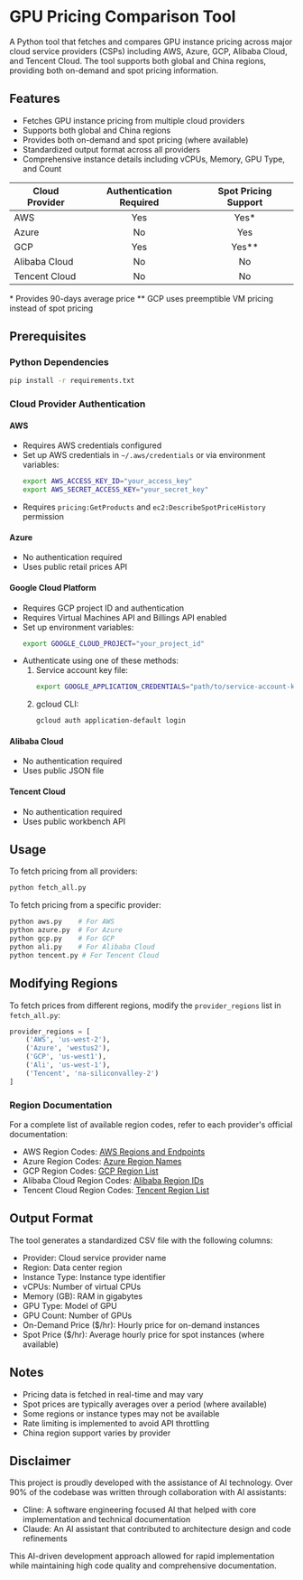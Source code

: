 # GPU Pricing Comparison Tool

A Python tool that fetches and compares GPU instance pricing across major cloud service providers (CSPs) including AWS, Azure, GCP, Alibaba Cloud, and Tencent Cloud. The tool supports both global and China regions, providing both on-demand and spot pricing information.

## Features

- Fetches GPU instance pricing from multiple cloud providers
- Supports both global and China regions
- Provides both on-demand and spot pricing (where available)
- Standardized output format across all providers
- Comprehensive instance details including vCPUs, Memory, GPU Type, and Count

| Cloud Provider  | Authentication Required | Spot Pricing Support |
|----------------|:----------------------:|:-------------------:|
| AWS            | Yes                    | Yes*                 |
| Azure          | No                     | Yes                 |
| GCP            | Yes                    | Yes**                |
| Alibaba Cloud  | No                     | No                  |
| Tencent Cloud  | No                     | No                  |

\* Provides 90-days average price
\*\* GCP uses preemptible VM pricing instead of spot pricing

## Prerequisites

### Python Dependencies
```bash
pip install -r requirements.txt
```

### Cloud Provider Authentication

#### AWS
- Requires AWS credentials configured
- Set up AWS credentials in `~/.aws/credentials` or via environment variables:
  ```bash
  export AWS_ACCESS_KEY_ID="your_access_key"
  export AWS_SECRET_ACCESS_KEY="your_secret_key"
  ```
- Requires `pricing:GetProducts` and `ec2:DescribeSpotPriceHistory` permission

#### Azure
- No authentication required
- Uses public retail prices API

#### Google Cloud Platform
- Requires GCP project ID and authentication
- Requires Virtual Machines API and Billings API enabled
- Set up environment variables:
  ```bash
  export GOOGLE_CLOUD_PROJECT="your_project_id"
  ```
- Authenticate using one of these methods:
  1. Service account key file:
     ```bash
     export GOOGLE_APPLICATION_CREDENTIALS="path/to/service-account-key.json"
     ```
  2. gcloud CLI:
     ```bash
     gcloud auth application-default login
     ```

#### Alibaba Cloud
- No authentication required
- Uses public JSON file

#### Tencent Cloud
- No authentication required
- Uses public workbench API

## Usage

To fetch pricing from all providers:
```bash
python fetch_all.py
```

To fetch pricing from a specific provider:
```bash
python aws.py    # For AWS
python azure.py  # For Azure
python gcp.py    # For GCP
python ali.py    # For Alibaba Cloud
python tencent.py # For Tencent Cloud
```

## Modifying Regions

To fetch prices from different regions, modify the `provider_regions` list in `fetch_all.py`:

```python
provider_regions = [
    ('AWS', 'us-west-2'),
    ('Azure', 'westus2'),
    ('GCP', 'us-west1'),
    ('Ali', 'us-west-1'),
    ('Tencent', 'na-siliconvalley-2')
]
```

### Region Documentation

For a complete list of available region codes, refer to each provider's official documentation:

- AWS Region Codes: [AWS Regions and Endpoints](https://docs.aws.amazon.com/general/latest/gr/rande.html#regional-endpoints)
- Azure Region Codes: [Azure Region Names](https://learn.microsoft.com/en-us/azure/virtual-machines/regions#region-names)
- GCP Region Codes: [GCP Region List](https://cloud.google.com/compute/docs/regions-zones#available)
- Alibaba Cloud Region Codes: [Alibaba Region IDs](https://www.alibabacloud.com/help/en/elastic-compute-service/latest/regions-and-zones#concept-uxw-rt4-xdb)
- Tencent Cloud Region Codes: [Tencent Region List](https://www.tencentcloud.com/document/api/213/15692)

## Output Format

The tool generates a standardized CSV file with the following columns:
- Provider: Cloud service provider name
- Region: Data center region
- Instance Type: Instance type identifier
- vCPUs: Number of virtual CPUs
- Memory (GB): RAM in gigabytes
- GPU Type: Model of GPU
- GPU Count: Number of GPUs
- On-Demand Price ($/hr): Hourly price for on-demand instances
- Spot Price ($/hr): Average hourly price for spot instances (where available)

## Notes

- Pricing data is fetched in real-time and may vary
- Spot prices are typically averages over a period (where available)
- Some regions or instance types may not be available
- Rate limiting is implemented to avoid API throttling
- China region support varies by provider

## Disclaimer

This project is proudly developed with the assistance of AI technology. Over 90% of the codebase was written through collaboration with AI assistants:
- Cline: A software engineering focused AI that helped with core implementation and technical documentation
- Claude: An AI assistant that contributed to architecture design and code refinements

This AI-driven development approach allowed for rapid implementation while maintaining high code quality and comprehensive documentation.

